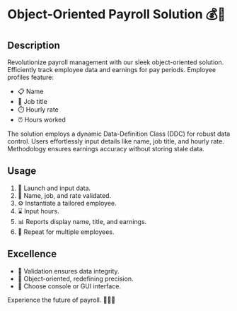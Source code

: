 <h1>Object-Oriented Payroll Solution 💰💼</h1>
    <h2>Description</h2>
    <p>Revolutionize payroll management with our sleek object-oriented solution. Efficiently track employee data and earnings for pay periods. Employee profiles feature:</p>
    <ul>
        <li>📋 Name</li>
        <li>🏢 Job title</li>
        <li>⏱️ Hourly rate</li>
        <li>⏰ Hours worked</li>
    </ul>
    <p>The solution employs a dynamic Data-Definition Class (DDC) for robust data control. Users effortlessly input details like name, job title, and hourly rate. Methodology ensures earnings accuracy without storing stale data.</p>
    <h2>Usage</h2>
    <ol>
        <li>🚀 Launch and input data.</li>
        <li>📝 Name, job, and rate validated.</li>
        <li>⚙️ Instantiate a tailored employee.</li>
        <li>⌛ Input hours.</li>
        <li>📊 Reports display name, title, and earnings.</li>
        <li>🔄 Repeat for multiple employees.</li>
    </ol>
    <h2>Excellence</h2>
    <ul>
        <li>🔐 Validation ensures data integrity.</li>
        <li>🌟 Object-oriented, redefining precision.</li>
        <li>🎨 Choose console or GUI interface.</li>
    </ul>
    <p>Experience the future of payroll. 💼💡🚀</p>
